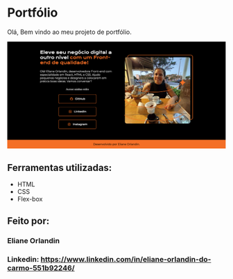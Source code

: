 # Portfólio
Olá, Bem vindo ao meu projeto de portfólio.

![image](assets/Portfolio.png)

## Ferramentas utilizadas:

* HTML
* CSS
* Flex-box

## Feito por:
### Eliane Orlandin
### Linkedin: https://www.linkedin.com/in/eliane-orlandin-do-carmo-551b92246/
